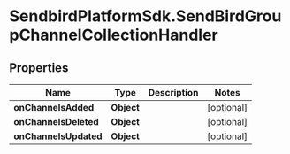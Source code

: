 # SendbirdPlatformSdk.SendBirdGroupChannelCollectionHandler

## Properties

Name | Type | Description | Notes
------------ | ------------- | ------------- | -------------
**onChannelsAdded** | **Object** |  | [optional] 
**onChannelsDeleted** | **Object** |  | [optional] 
**onChannelsUpdated** | **Object** |  | [optional] 


